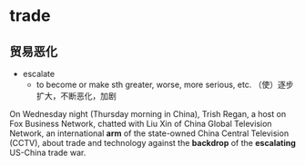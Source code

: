# trade

## 贸易恶化

- escalate
  - to become or make sth greater, worse, more serious, etc. （使）逐步扩大，不断恶化，加剧

On Wednesday night (Thursday morning in China), Trish Regan, a host on Fox Business Network, chatted with Liu Xin of China Global Television Network, an international **arm** of the state-owned China Central Television (CCTV), about trade and technology against the **backdrop** of the **escalating** US-China trade war.
